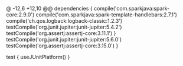 @ -12,6 +12,10 @@ dependencies {
    compile('com.sparkjava:spark-core:2.9.0')
    compile('com.sparkjava:spark-template-handlebars:2.7.1')
    compile('ch.qos.logback:logback-classic:1.2.3')
    testCompile('org.junit.jupiter:junit-jupiter:5.4.2')
    testCompile('org.assertj:assertj-core:3.11.1')
}
    testCompile('org.junit.jupiter:junit-jupiter:5.6.0')
    testCompile('org.assertj:assertj-core:3.15.0')
}

test {
    useJUnitPlatform()
}
